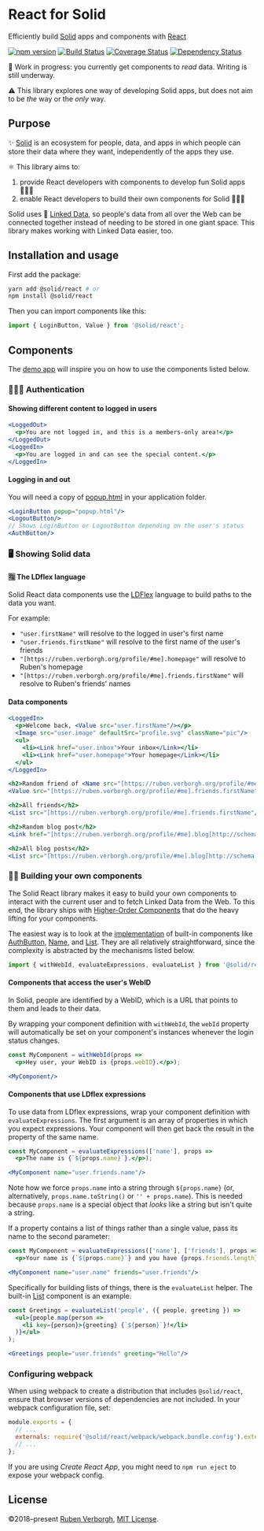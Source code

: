 # React for Solid
Efficiently build [Solid](https://solid.inrupt.com/) apps and components
with [React](https://reactjs.org/)

[![npm version](https://img.shields.io/npm/v/@solid/react.svg)](https://www.npmjs.com/package/@solid/react)
[![Build Status](https://travis-ci.org/solid/react-components.svg?branch=master)](https://travis-ci.org/solid/react-components)
[![Coverage Status](https://coveralls.io/repos/github/solid/react-components/badge.svg?branch=master)](https://coveralls.io/github/solid/react-components?branch=master)
[![Dependency Status](https://david-dm.org/solid/react.svg)](https://david-dm.org/solid/react)

🚧 Work in progress:
you currently get components to _read_ data.
Writing is still underway.

⚠️ This library explores one way of developing Solid apps,
but does not aim to be _the_ way or the _only_ way.

## Purpose
✨ [Solid](https://solid.inrupt.com/) is an ecosystem for people, data, and apps
in which people can store their data where they want,
independently of the apps they use.

⚛️ This library aims to:
1. provide React developers with components to develop fun Solid apps 👨🏿‍💻
2. enable React developers to build their own components for Solid 👷🏾‍♀️

Solid uses 🔗 [Linked Data](https://solid.inrupt.com/docs/intro-to-linked-data),
so people's data from all over the Web can be connected together
instead of needing to be stored in one giant space.
This library makes working with Linked Data easier, too.

## Installation and usage
First add the package:
```bash
yarn add @solid/react # or
npm install @solid/react
```

Then you can import components like this:
```JavaScript
import { LoginButton, Value } from '@solid/react';
```

## Components
The [demo app](https://github.com/solid/react-components/tree/master/demo)
will inspire you on how to use the components listed below.

### 👮🏻‍♀️ Authentication
#### Showing different content to logged in users
```jsx
<LoggedOut>
  <p>You are not logged in, and this is a members-only area!</p>
</LoggedOut>
<LoggedIn>
  <p>You are logged in and can see the special content.</p>
</LoggedIn>
```

#### Logging in and out
You will need a copy of [popup.html](https://solid.github.io/solid-auth-client/dist/popup.html) in your application folder.
```jsx
<LoginButton popup="popup.html"/>
<LogoutButton/>
// Shows LoginButton or LogoutButton depending on the user's status
<AuthButton/>
```

### 🖥️ Showing Solid data
#### 🈯 The LDflex language
Solid React data components
use the [LDFlex](https://github.com/solid/query-ldflex/) language
to build paths to the data you want.

For example:
- `"user.firstName"` will resolve to the logged in user's first name
- `"user.friends.firstName"` will resolve to the first name of the user's friends
- `"[https://ruben.verborgh.org/profile/#me].homepage"` will resolve to Ruben's homepage
- `"[https://ruben.verborgh.org/profile/#me].friends.firstName"` will resolve to Ruben's friends' names

#### Data components
```jsx
<LoggedIn>
  <p>Welcome back, <Value src="user.firstName"/></p>
  <Image src="user.image" defaultSrc="profile.svg" className="pic"/>
  <ul>
    <li><Link href="user.inbox">Your inbox</Link></li>
    <li><Link href="user.homepage">Your homepage</Link></li>
  </ul>
</LoggedIn>

<h2>Random friend of <Name src="[https://ruben.verborgh.org/profile/#me]"/></h2>
<Value src="[https://ruben.verborgh.org/profile/#me].friends.firstName"/>

<h2>All friends</h2>
<List src="[https://ruben.verborgh.org/profile/#me].friends.firstName"/>

<h2>Random blog post</h2>
<Link href="[https://ruben.verborgh.org/profile/#me].blog[http://schema.org/blogPost]"/>

<h2>All blog posts</h2>
<List src="[https://ruben.verborgh.org/profile/#me].blog[http://schema.org/blogPost].label"/>

```

### 💪🏾 Building your own components
The Solid React library makes it easy
to build your own components
to interact with the current user
and to fetch Linked Data from the Web.
To this end,
the library ships with
[Higher-Order Components](https://reactjs.org/docs/higher-order-components.html)
that do the heavy lifting for your components.

The easiest way is to look at the [implementation](https://github.com/solid/react-components/tree/master/src/components)
of built-in components like
[AuthButton](https://github.com/solid/react-components/blob/master/src/components/AuthButton.jsx),
[Name](https://github.com/solid/react-components/blob/master/src/components/Name.jsx),
and
[List](https://github.com/solid/react-components/blob/master/src/components/List.jsx).
They are all relatively straightforward,
since the complexity is abstracted
by the mechanisms listed below.

```JavaScript
import { withWebId, evaluateExpressions, evaluateList } from '@solid/react';
```

#### Components that access the user's WebID
In Solid, people are identified by a WebID,
which is a URL that points to them
and leads to their data.

By wrapping your component definition with `withWebId`,
the `webId` property will automatically be set on your component's instances
whenever the login status changes.

```jsx
const MyComponent = withWebId(props =>
  <p>Hey user, your WebID is {props.webID}.</p>);
```
```jsx
<MyComponent/>
```

#### Components that use LDflex expressions
To use data from LDflex expressions,
wrap your component definition with `evaluateExpressions`.
The first argument is an array of properties
in which you expect expressions.
Your component will then get back the result
in the property of the same name.

```jsx
const MyComponent = evaluateExpressions(['name'], props =>
  <p>The name is {`${props.name}`}.</p>);
```
```jsx
<MyComponent name="user.friends.name"/>
```
Note how we force `props.name` into a string through `${props.name}`
(or, alternatively, `props.name.toString()` or `'' + props.name`).
This is needed because `props.name` is a special object
that _looks_ like a string but isn't quite a string.

If a property contains a list of things rather than a single value,
pass its name to the second parameter:

```jsx
const MyComponent = evaluateExpressions(['name'], ['friends'], props =>
  <p>Your name is {`${props.name}`} and you have {props.friends.length} friends.</p>);
```
```jsx
<MyComponent name="user.name" friends="user.friends"/>
```

Specifically for building lists of things,
there is the `evaluateList` helper.
The built-in [List](https://github.com/solid/react-components/blob/master/src/components/List.jsx) component is an example.

```jsx
const Greetings = evaluateList('people', ({ people, greeting }) =>
  <ul>{people.map(person =>
    <li key={person}>{greeting} {`${person}`}!</li>
  )}</ul>
);
```
```jsx
<Greetings people="user.friends" greeting="Hello"/>
```

### Configuring webpack
When using webpack to create a distribution that includes `@solid/react`,
ensure that browser versions of dependencies are not included.
In your webpack configuration file, set:

```JavaScript
module.exports = {
  // ...
  externals: require('@solid/react/webpack/webpack.bundle.config').externals,
  // ...
};
```

If you are using _Create React App_,
you might need to `npm run eject` to expose your webpack config.

## License
©2018–present [Ruben Verborgh](https://ruben.verborgh.org/),
[MIT License](https://github.com/solid/react-components/blob/master/LICENSE.md).
